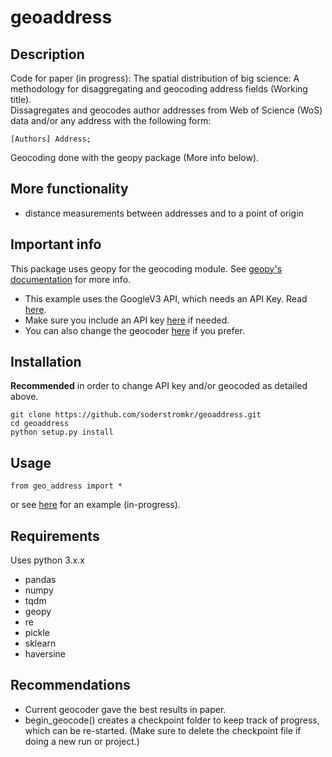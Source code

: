 # geoaddress
## Description
Code for paper (in progress): The spatial distribution of big science: A methodology for disaggregating and geocoding address fields (Working title).    
Dissagregates and geocodes author addresses from Web of Science (WoS) data and/or any address with the following form:
```
[Authors] Address;  
```
Geocoding done with the geopy package (More info below).    
## More functionality
- distance measurements between addresses and to a point of origin
## Important info
This package uses geopy for the geocoding module. See [geopy's documentation](https://geopy.readthedocs.io/en/stable/) for more info. 
- This example uses the GoogleV3 API, which needs an API Key. Read [here](https://developers.google.com/maps/documentation/geocoding/). 
- Make sure you include an API key [here](geo_address/API_key.txt) if needed.
- You can also change the geocoder [here](geo_address/processing.py) if you prefer.
## Installation
**Recommended** in order to change API key and/or geocoded as detailed above. 
```
git clone https://github.com/soderstromkr/geoaddress.git
cd geoaddress
python setup.py install
```
## Usage
```
from geo_address import *
```
or see [here](example.ipynb) for an example (in-progress).
## Requirements
Uses python 3.x.x
- pandas
- numpy
- tqdm
- geopy
- re
- pickle 
- sklearn
-	haversine
## Recommendations
- Current geocoder gave the best results in paper.
- begin_geocode() creates a checkpoint folder to keep track of progress, which can be re-started. (Make sure to delete the checkpoint file if doing a new run or project.)
